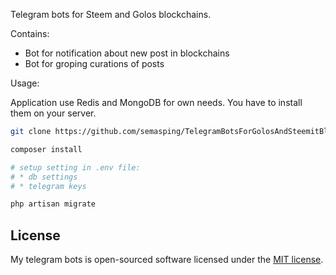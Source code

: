 Telegram bots for Steem and Golos blockchains.


Contains:
* Bot for notification about new post in blockchains
* Bot for groping curations of posts


Usage:

Application use Redis and MongoDB for own needs. You have to install them on your server.

```bash
git clone https://github.com/semasping/TelegramBotsForGolosAndSteemitBlockchains

composer install

# setup setting in .env file:
# * db settings
# * telegram keys 

php artisan migrate
```







## License

My telegram bots is open-sourced software licensed under the [MIT license](https://opensource.org/licenses/MIT).
